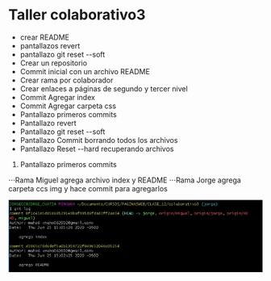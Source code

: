 # Taller colaborativo3

* crear README 
* pantallazos revert
* pantallazo git reset --soft
* Crear un repositorio 
* Commit inicial con un archivo README
* Crear rama por colaborador
* Crear enlaces a páginas de segundo y tercer nivel
* Commit Agregar index
* Commit Agregar carpeta css
* Pantallazo primeros commits
* Pantallazo revert
* Pantallazo git reset --soft
* Pantallazo Commit borrando todos los archivos 
* Pantallazo Reset --hard  recuperando archivos


1. Pantallazo primeros commits

⋅⋅⋅Rama Miguel agrega archivo index y README 
⋅⋅⋅Rama Jorge agrega carpeta ccs img y hace commit para agregarlos


![alt text](https://github.com/JorgeCuatin/colaborativo3/blob/jorge/img/Captura1.JPG?raw=true "Creando carpetas y archivos")
